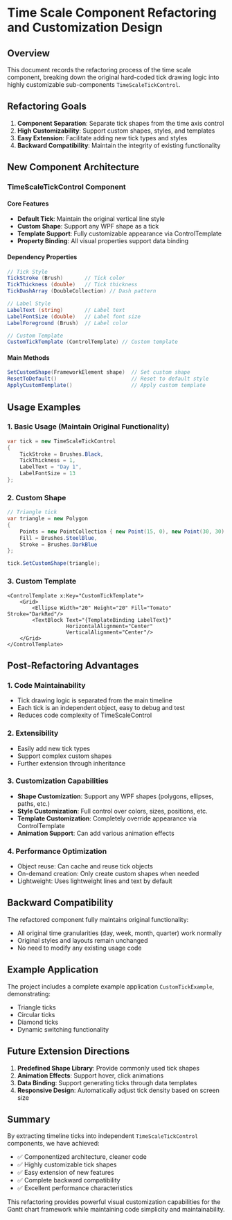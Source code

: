 # Time Scale Component Refactoring and Customization Design

## Overview

This document records the refactoring process of the time scale component, breaking down the original hard-coded tick drawing logic into highly customizable sub-components `TimeScaleTickControl`.

## Refactoring Goals

1. **Component Separation**: Separate tick shapes from the time axis control
2. **High Customizability**: Support custom shapes, styles, and templates
3. **Easy Extension**: Facilitate adding new tick types and styles
4. **Backward Compatibility**: Maintain the integrity of existing functionality

## New Component Architecture

### TimeScaleTickControl Component

#### Core Features
- **Default Tick**: Maintain the original vertical line style
- **Custom Shape**: Support any WPF shape as a tick
- **Template Support**: Fully customizable appearance via ControlTemplate
- **Property Binding**: All visual properties support data binding

#### Dependency Properties
```csharp
// Tick Style
TickStroke (Brush)       // Tick color
TickThickness (double)   // Tick thickness
TickDashArray (DoubleCollection) // Dash pattern

// Label Style
LabelText (string)       // Label text
LabelFontSize (double)   // Label font size
LabelForeground (Brush)  // Label color

// Custom Template
CustomTickTemplate (ControlTemplate) // Custom template
```

#### Main Methods
```csharp
SetCustomShape(FrameworkElement shape)  // Set custom shape
ResetToDefault()                        // Reset to default style
ApplyCustomTemplate()                   // Apply custom template
```

## Usage Examples

### 1. Basic Usage (Maintain Original Functionality)
```csharp
var tick = new TimeScaleTickControl
{
    TickStroke = Brushes.Black,
    TickThickness = 1,
    LabelText = "Day 1",
    LabelFontSize = 13
};
```

### 2. Custom Shape
```csharp
// Triangle tick
var triangle = new Polygon
{
    Points = new PointCollection { new Point(15, 0), new Point(30, 30), new Point(0, 30) },
    Fill = Brushes.SteelBlue,
    Stroke = Brushes.DarkBlue
};

tick.SetCustomShape(triangle);
```

### 3. Custom Template
```xaml
<ControlTemplate x:Key="CustomTickTemplate">
    <Grid>
        <Ellipse Width="20" Height="20" Fill="Tomato" Stroke="DarkRed"/>
        <TextBlock Text="{TemplateBinding LabelText}" 
                   HorizontalAlignment="Center"
                   VerticalAlignment="Center"/>
    </Grid>
</ControlTemplate>
```

## Post-Refactoring Advantages

### 1. Code Maintainability
- Tick drawing logic is separated from the main timeline
- Each tick is an independent object, easy to debug and test
- Reduces code complexity of TimeScaleControl

### 2. Extensibility
- Easily add new tick types
- Support complex custom shapes
- Further extension through inheritance

### 3. Customization Capabilities
- **Shape Customization**: Support any WPF shapes (polygons, ellipses, paths, etc.)
- **Style Customization**: Full control over colors, sizes, positions, etc.
- **Template Customization**: Completely override appearance via ControlTemplate
- **Animation Support**: Can add various animation effects

### 4. Performance Optimization
- Object reuse: Can cache and reuse tick objects
- On-demand creation: Only create custom shapes when needed
- Lightweight: Uses lightweight lines and text by default

## Backward Compatibility

The refactored component fully maintains original functionality:
- All original time granularities (day, week, month, quarter) work normally
- Original styles and layouts remain unchanged
- No need to modify any existing usage code

## Example Application

The project includes a complete example application `CustomTickExample`, demonstrating:
- Triangle ticks
- Circular ticks
- Diamond ticks
- Dynamic switching functionality

## Future Extension Directions

1. **Predefined Shape Library**: Provide commonly used tick shapes
2. **Animation Effects**: Support hover, click animations
3. **Data Binding**: Support generating ticks through data templates
4. **Responsive Design**: Automatically adjust tick density based on screen size

## Summary

By extracting timeline ticks into independent `TimeScaleTickControl` components, we have achieved:
- ✅ Componentized architecture, cleaner code
- ✅ Highly customizable tick shapes
- ✅ Easy extension of new features
- ✅ Complete backward compatibility
- ✅ Excellent performance characteristics

This refactoring provides powerful visual customization capabilities for the Gantt chart framework while maintaining code simplicity and maintainability.